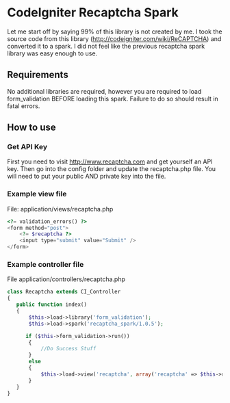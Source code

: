 # CodeIgniter Recaptcha Spark

Let me start off by saying 99% of this library is not created by me. I took the source code 
from this library (http://codeigniter.com/wiki/ReCAPTCHA) and converted it to a spark. I did
not feel like the previous recaptcha spark library was easy enough to use.

## Requirements

No additional libraries are required, however you are required to load form_validation BEFORE
loading this spark. Failure to do so should result in fatal errors.

## How to use

### Get API Key

First you need to visit http://www.recaptcha.com and get yourself an API key. Then go into the
config folder and update the recaptcha.php file. You will need to put your public AND private
key into the file.

### Example view file

File: application/views/recaptcha.php

```php
<?= validation_errors() ?>
<form method="post">
    <?= $recaptcha ?>
    <input type="submit" value="Submit" />
</form>
```

### Example controller file

File application/controllers/recaptcha.php

```php
class Recaptcha extends CI_Controller
{
   public function index()
   {
       $this->load->library('form_validation');
       $this->load->spark('recaptcha_spark/1.0.5');

      if ($this->form_validation->run())
       {
           //Do Success Stuff
       }
       else
       {
           $this->load->view('recaptcha', array('recaptcha' => $this->recaptcha->get_html()));
       }
   }
}
```